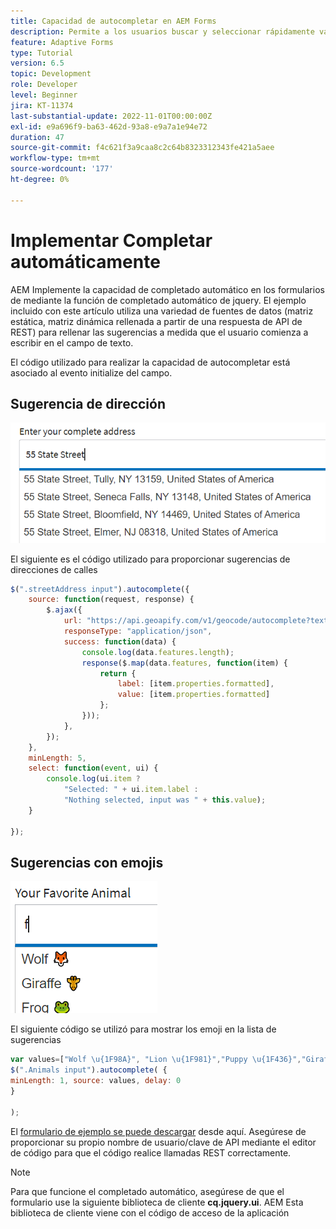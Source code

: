 ```yaml
---
title: Capacidad de autocompletar en AEM Forms
description: Permite a los usuarios buscar y seleccionar rápidamente valores de una lista previamente rellenada a medida que escriben, aprovechando la búsqueda y el filtrado.
feature: Adaptive Forms
type: Tutorial
version: 6.5
topic: Development
role: Developer
level: Beginner
jira: KT-11374
last-substantial-update: 2022-11-01T00:00:00Z
exl-id: e9a696f9-ba63-462d-93a8-e9a7a1e94e72
duration: 47
source-git-commit: f4c621f3a9caa8c2c64b8323312343fe421a5aee
workflow-type: tm+mt
source-wordcount: '177'
ht-degree: 0%

---
```


# Implementar Completar automáticamente

AEM Implemente la capacidad de completado automático en los formularios de mediante la función de completado automático de jquery.
El ejemplo incluido con este artículo utiliza una variedad de fuentes de datos (matriz estática, matriz dinámica rellenada a partir de una respuesta de API de REST) para rellenar las sugerencias a medida que el usuario comienza a escribir en el campo de texto.

El código utilizado para realizar la capacidad de autocompletar está asociado al evento initialize del campo.

## Sugerencia de dirección

![sugerencias de país](assets/auto-complete2.png)



El siguiente es el código utilizado para proporcionar sugerencias de direcciones de calles

```javascript
$(".streetAddress input").autocomplete({
    source: function(request, response) {
        $.ajax({
            url: "https://api.geoapify.com/v1/geocode/autocomplete?text=" + request.term + "&apiKey=Your API Key", //please get your own API key with geoapify.com
            responseType: "application/json",
            success: function(data) {
                console.log(data.features.length);
                response($.map(data.features, function(item) {
                    return {
                        label: [item.properties.formatted],
                        value: [item.properties.formatted]
                    };
                }));
            },
        });
    },
    minLength: 5,
    select: function(event, ui) {
        console.log(ui.item ?
            "Selected: " + ui.item.label :
            "Nothing selected, input was " + this.value);
    }

});
```





## Sugerencias con emojis

![sugerencias de país](assets/auto-complete3.png)

El siguiente código se utilizó para mostrar los emoji en la lista de sugerencias

```javascript
var values=["Wolf \u{1F98A}", "Lion \u{1F981}","Puppy \u{1F436}","Giraffe \u{1F992}","Frog \u{1F438}"];
$(".Animals input").autocomplete( {
minLength: 1, source: values, delay: 0
}

);
```

El [formulario de ejemplo se puede descargar](assets/auto-complete-form.zip) desde aquí. Asegúrese de proporcionar su propio nombre de usuario/clave de API mediante el editor de código para que el código realice llamadas REST correctamente.

>[!NOTE]
>
> Para que funcione el completado automático, asegúrese de que el formulario use la siguiente biblioteca de cliente **cq.jquery.ui**. AEM Esta biblioteca de cliente viene con el código de acceso de la aplicación
